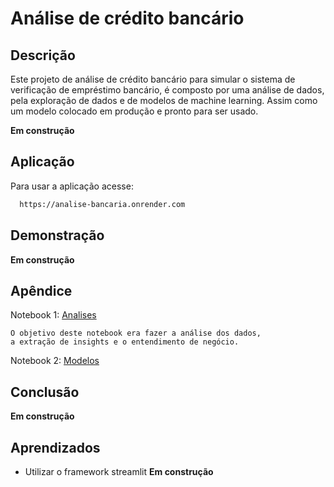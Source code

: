 
# Análise de crédito bancário  


## Descrição

Este projeto de análise de crédito bancário para simular o sistema de verificação de empréstimo bancário, é composto por uma análise de dados, pela exploração de dados e de modelos de machine learning. Assim como um modelo colocado em produção e pronto para ser usado.

**Em construção**


## Aplicação

Para usar a aplicação acesse:
 
```bash
  https://analise-bancaria.onrender.com
```



## Demonstração

**Em construção**


## Apêndice

Notebook 1: <a href="hhttps://github.com/HammadN98/analise_de_credito_bancario/blob/main/notebooks/Analise.ipynb">Analises</a>

    O objetivo deste notebook era fazer a análise dos dados, 
    a extração de insights e o entendimento de negócio.



Notebook 2: <a href="https://github.com/HammadN98/analise_de_credito_bancario/blob/main/notebooks/Modelos.ipynb">Modelos</a>



## Conclusão

**Em construção**
## Aprendizados

  * Utilizar o framework streamlit
**Em construção**
